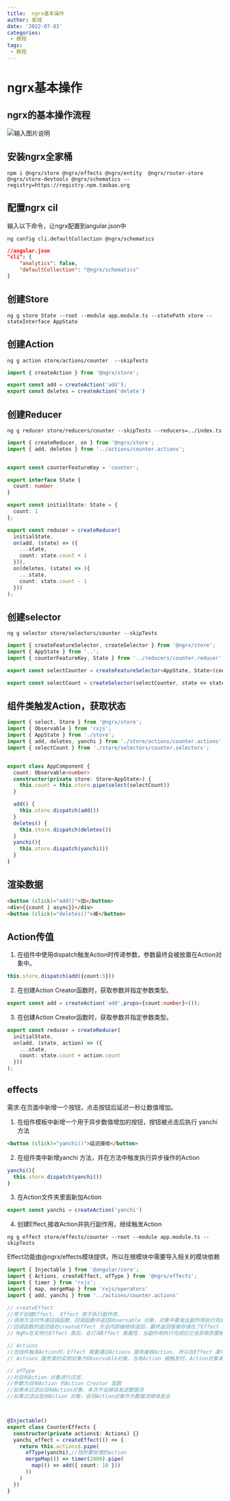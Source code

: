 ```yaml
---
title:  ngrx基本操作
author: 崔城
date: '2022-07-03'
categories:
 - 教程
tags:
 - 教程
---
```


# ngrx基本操作

## ngrx的基本操作流程

![输入图片说明](/assets/img/ngrx.png)

## 安装ngrx全家桶

```
npm i @ngrx/store @ngrx/effects @ngrx/entity  @ngrx/router-store @ngrx/store-devtools @ngrx/schematics --registry=https://registry.npm.taobao.org
```

## 配置ngrx cil
输入以下命令，让ngrx配置到angular.json中
```
ng config cli.defaultCollection @ngrx/schematics
```

```json
//angular.json
"cli": {
    "analytics": false,
    "defaultCollection": "@ngrx/schematics"
}
```

## 创建Store

```
ng g store State --root --module app.module.ts --statePath store --stateInterface AppState   
```

## 创建Action

```
ng g action store/actions/counter  --skipTests      
```

```ts
import { createAction } from '@ngrx/store';

export const add = createAction('add');
export const deletes = createAction('delete')
```

## 创建Reducer

```
ng g reducer store/reducers/counter --skipTests --reducers=../index.ts         
```

```ts
import { createReducer, on } from '@ngrx/store';
import { add, deletes } from '../actions/counter.actions';


export const counterFeatureKey = 'counter';

export interface State {
  count: number
}

export const initialState: State = {
  count: 1
};

export const reducer = createReducer(
  initialState,
  on(add, (state) => ({
    ...state,
    count: state.count + 1
  })),
  on(deletes, (state) => ({
    ...state,
    count: state.count - 1
  }))
);

```

## 创建selector

```
ng g selector store/selectors/counter --skipTests                
```

```ts
import { createFeatureSelector, createSelector } from '@ngrx/store';
import { AppState } from '..';
import { counterFeatureKey, State } from '../reducers/counter.reducer';

export const selectCounter = createFeatureSelector<AppState, State>(counterFeatureKey)

export const selectCount = createSelector(selectCounter, state => state.count)
```

## 组件类触发Action，获取状态

```ts
import { select, Store } from '@ngrx/store';
import { Observable } from 'rxjs';
import { AppState } from './store';
import { add, deletes, yanchi } from './store/actions/counter.actions';
import { selectCount } from './store/selectors/counter.selectors';


export class AppComponent {
  count: Observable<number>
  constructor(private store: Store<AppState>) {
    this.count = this.store.pipe(select(selectCount))
  }

  add() {
    this.store.dispatch(add())
  }
  deletes() {
    this.store.dispatch(deletes())
  }
  yanchi(){
    this.store.dispatch(yanchi())
  }
}

```

## 渲染数据
```html
<button (click)="add()">加</button>
<div>{{count | async}}</div>
<button (click)="deletes()">减</button>
```

## Action传值

1. 在组件中使用dispatch触发Action时传递参数，参数最终会被放置在Action对象中。

```ts
this.store.dispatch(add({count:5}))
```

2. 在创建Action Creator函数时，获取参数并指定参数类型。

```ts
export const add = createAction('add',props<{count:number}>());
```

3. 在创建Action Creator函数时，获取参数并指定参数类型。

```ts
export const reducer = createReducer(
  initialState,
  on(add, (state, action) => ({
    ...state,
    count: state.count + action.count
  }))
);
```

## effects
需求:在页面中新增一个按钮，点击按钮后延迟一秒让数值增加。

1. 在组件模板中新增一个用于异步数值增加的按钮，按钮被点击后执行 yanchi 方法

```html
<button (click)="yanchi()">延迟接收</button>
```

2. 在组件类中新增yanchi 方法，并在方法中触发执行异步操作的Action

```ts
yanchi(){
  this.store.dispatch(yanchi())
}
```

3. 在Action文件夹里面新加Action

```ts
export const yanchi = createAction('yanchi')
```

4. 创建Effect,接收Action并执行副作用，继续触发Action

```
ng g effect store/effects/counter --root --module app.module.ts --skipTests
```

Effect功能由@ngrx/effects模块提供，所以在根模块中需要导入相关的模块依赖

```ts
import { Injectable } from '@angular/core';
import { Actions, createEffect, ofType } from '@ngrx/effects';
import { timer } from 'rxjs';
import { map, mergeMap } from 'rxjs/operators'
import { add, yanchi } from '../actions/counter.actions'

// createEffect
//用于创建Effect， Effect 用于执行副作用.
//调用方法时传递回调函数，回调函数中返回Observable 对象，对象中要发出副作用执行完成后要触发的Action对象
//回调函数的返回值在createEffect 方法内部被继续返回，最终返回值被存储在了Effect 类的属性中
// NgRx在实例化Effect 类后，会订阅Effect 类属性，当副作用执行完成后它会获取到要触发的Action对象并触发这个Action

// Actions
//当组件触发Action时，Effect 需要通过Actions 服务接收Action, 所以在Effect 类中通过constructor构造函数参数的方式将Actions服务类的实例对象注入到Effect类中
// Actions 服务类的实例对象为Observable对象，当有Action 被触发时，Action对象本身会作为数据流被发出

// ofType
//对目标Action 对象进行过滤.
//参数为目标Action 的Action Creator 函数
//如果未过滤出目标Action对象，本次不会继续发送数据流
//如果过滤出目标Action 对象，会将Action对象作为数据流继续发出



@Injectable()
export class CounterEffects {
  constructor(private actions$: Actions) {}
  yanchi_effect = createEffect(() => {
    return this.actions$.pipe(
      ofType(yanchi),//找的要处理的action
      mergeMap(() => timer(2000).pipe(
        map(() => add({ count: 10 }))
      ))
    )
  })
}

```







